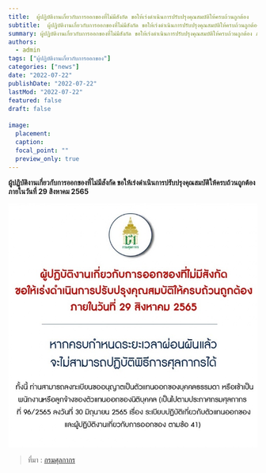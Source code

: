 ```yaml
---
title:  ผู้ปฏิบัติงานเกี่ยวกับการออกของที่ไม่มีสังกัด ขอให้เร่งดำเนินการปรับปรุงคุณสมบัติให้ครบถ้วนถูกต้อง
subtitle:  ผู้ปฏิบัติงานเกี่ยวกับการออกของที่ไม่มีสังกัด ขอให้เร่งดำเนินการปรับปรุงคุณสมบัติให้ครบถ้วนถูกต้อง ภายในวันที่ 29 สิงหาคม 2565 
summary: ผู้ปฏิบัติงานเกี่ยวกับการออกของที่ไม่มีสังกัด ขอให้เร่งดำเนินการปรับปรุงคุณสมบัติให้ครบถ้วนถูกต้อง ภายในวันที่ 29 สิงหาคม 2565
authors: 
  - admin
tags: ["ผู้ปฏิบัติงานเกี่ยวกับการออกของ"]
categories: ["news"]
date: "2022-07-22"
publishDate: "2022-07-22"
lastMod: "2022-07-22"
featured: false
draft: false

image:
  placement:
  caption:
  focal_point: ""
  preview_only: true
---  
```


**ผู้ปฏิบัติงานเกี่ยวกับการออกของที่ไม่มีสังกัด ขอให้เร่งดำเนินการปรับปรุงคุณสมบัติให้ครบถ้วนถูกต้อง ภายในวันที่ 29 สิงหาคม 2565**

 ![](img_01.jpg)



> ที่มา : [กรมศุลกากร](https://www.customs.go.th/cont_strc_simple_with_date.php?current_id=142329324148505e4f464b4b464b46)